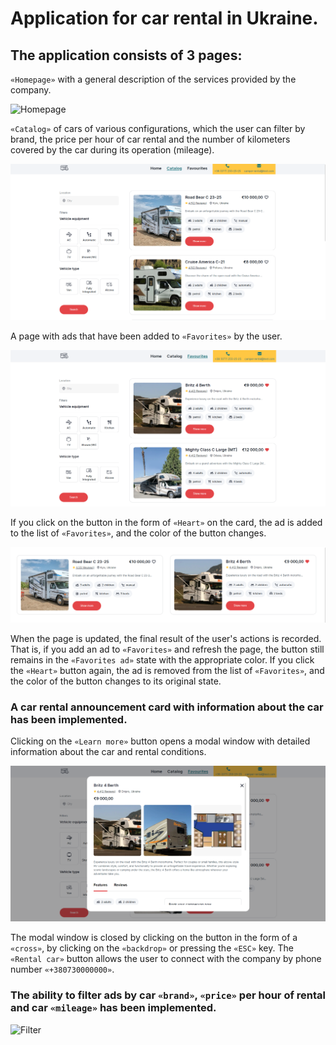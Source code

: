 # Application for car rental in Ukraine.

## The application consists of 3 pages:

`«Homepage»` with a general description of the services provided by the company.

![Homepage](./assets/homepage.png)

`«Catalog»` of cars of various configurations, which the user can filter by
brand, the price per hour of car rental and the number of kilometers covered by
the car during its operation (mileage).

![Catalog](./assets/catalog.png)

A page with ads that have been added to `«Favorites»` by the user.

![Favourites](./assets/favourites.png)

If you click on the button in the form of `«Heart»` on the card, the ad is added
to the list of `«Favorites»`, and the color of the button changes.

![Heart](./assets/heart.png)

When the page is updated, the final result of the user's actions is recorded.
That is, if you add an ad to `«Favorites»` and refresh the page, the button
still remains in the `«Favorites ad»` state with the appropriate color. If you
click the `«Heart»` button again, the ad is removed from the list of
`«Favorites»`, and the color of the button changes to its original state.

### A car rental announcement card with information about the car has been implemented.

Clicking on the `«Learn more»` button opens a modal window with detailed
information about the car and rental conditions.

![Modal](./assets/modal.png)

The modal window is closed by clicking on the button in the form of a `«cross»`,
by clicking on the `«backdrop»` or pressing the `«ESC»` key. The `«Rental car»`
button allows the user to connect with the company by phone number
`«+380730000000»`.

### The ability to filter ads by car `«brand»`, `«price»` per hour of rental and car `«mileage»` has been implemented.

![Filter](./assets/filter.png)

